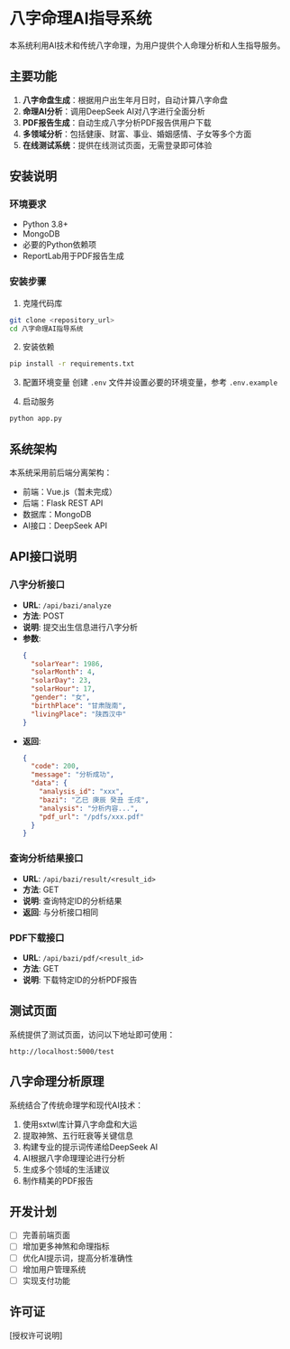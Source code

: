 # 八字命理AI指导系统

本系统利用AI技术和传统八字命理，为用户提供个人命理分析和人生指导服务。

## 主要功能

1. **八字命盘生成**：根据用户出生年月日时，自动计算八字命盘
2. **命理AI分析**：调用DeepSeek AI对八字进行全面分析
3. **PDF报告生成**：自动生成八字分析PDF报告供用户下载
4. **多领域分析**：包括健康、财富、事业、婚姻感情、子女等多个方面
5. **在线测试系统**：提供在线测试页面，无需登录即可体验

## 安装说明

### 环境要求

- Python 3.8+
- MongoDB
- 必要的Python依赖项
- ReportLab用于PDF报告生成

### 安装步骤

1. 克隆代码库
```bash
git clone <repository_url>
cd 八字命理AI指导系统
```

2. 安装依赖
```bash
pip install -r requirements.txt
```

3. 配置环境变量
创建 `.env` 文件并设置必要的环境变量，参考 `.env.example`

4. 启动服务
```bash
python app.py
```

## 系统架构

本系统采用前后端分离架构：

- 前端：Vue.js（暂未完成）
- 后端：Flask REST API
- 数据库：MongoDB
- AI接口：DeepSeek API

## API接口说明

### 八字分析接口

- **URL**: `/api/bazi/analyze`
- **方法**: POST
- **说明**: 提交出生信息进行八字分析
- **参数**:
  ```json
  {
    "solarYear": 1986,
    "solarMonth": 4,
    "solarDay": 23,
    "solarHour": 17,
    "gender": "女",
    "birthPlace": "甘肃陇南",
    "livingPlace": "陕西汉中"
  }
  ```
- **返回**:
  ```json
  {
    "code": 200,
    "message": "分析成功",
    "data": {
      "analysis_id": "xxx",
      "bazi": "乙巳 庚辰 癸丑 壬戌",
      "analysis": "分析内容...",
      "pdf_url": "/pdfs/xxx.pdf"
    }
  }
  ```

### 查询分析结果接口

- **URL**: `/api/bazi/result/<result_id>`
- **方法**: GET
- **说明**: 查询特定ID的分析结果
- **返回**: 与分析接口相同

### PDF下载接口

- **URL**: `/api/bazi/pdf/<result_id>`
- **方法**: GET
- **说明**: 下载特定ID的分析PDF报告

## 测试页面

系统提供了测试页面，访问以下地址即可使用：

```
http://localhost:5000/test
```

## 八字命理分析原理

系统结合了传统命理学和现代AI技术：

1. 使用sxtwl库计算八字命盘和大运
2. 提取神煞、五行旺衰等关键信息
3. 构建专业的提示词传递给DeepSeek AI
4. AI根据八字命理理论进行分析
5. 生成多个领域的生活建议
6. 制作精美的PDF报告

## 开发计划

- [ ] 完善前端页面
- [ ] 增加更多神煞和命理指标
- [ ] 优化AI提示词，提高分析准确性
- [ ] 增加用户管理系统
- [ ] 实现支付功能

## 许可证

[授权许可说明] 